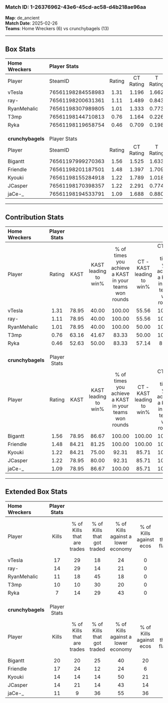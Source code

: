 ### Match ID: 1-26376962-43e6-45cd-ac58-d4b218ae96aa  
**Map**: de_ancient  
**Match Date**: 2025-02-26  
**Teams**: Home Wreckers (6) vs crunchybagels (13)  

---  

## Box Stats  

| **Home Wreckers** | Player Stats      |        |           |          |       |       |       |         |        |      |     |
| :- | :- | :-: | :-: | :-: | :-: | :-: | :-: | :-: | :-: | :-: | :-: |
| Player            | SteamID           | Rating | CT Rating | T Rating | KAST  |  ADR  | Kills | Assists | Deaths | K/D  | HS% |
| vTesla            | 76561198284558983 |  1.31  |   1.196   |  1.662   | 78.95 | 86.3  |  17   |    3    |   14   | 1.21 | 35  |
| ray-              | 76561198200631361 |  1.11  |   1.489   |  0.843   | 78.95 | 73.6  |  14   |    4    |   15   | 0.93 | 64  |
| RyanMehalic       | 76561198307989805 |  1.01  |   1.333   |  0.773   | 78.95 | 79.0  |  11   |    8    |   15   | 0.73 | 45  |
| T3mp              | 76561198144710813 |  0.76  |   1.164   |  0.226   | 63.16 | 64.1  |  10   |    5    |   16   | 0.63 | 50  |
| Ryka              | 76561198119658754 |  0.46  |   0.709   |  0.198   | 52.63 | 41.7  |   7   |    3    |   16   | 0.44 | 71  |
|                   |                   |        |           |          |       |       |       |         |        |      |     |
|                   |                   |        |           |          |       |       |       |         |        |      |     |
|                   |                   |        |           |          |       |       |       |         |        |      |     |
| **crunchybagels** | Player Stats      |        |           |          |       |       |       |         |        |      |     |
| Player            | SteamID           | Rating | CT Rating | T Rating | KAST  |  ADR  | Kills | Assists | Deaths | K/D  | HS% |
| Bigantt           | 76561197999270363 |  1.56  |   1.525   |  1.633   | 78.95 | 100.5 |  20   |    6    |   12   | 1.67 | 40  |
| Friendle          | 76561198201187501 |  1.48  |   1.397   |  1.709   | 84.21 | 93.4  |  17   |    8    |   11   | 1.55 | 64  |
| Kyouki            | 76561198155284918 |  1.22  |   1.789   |  1.018   | 84.21 | 67.2  |  14   |    5    |   12   | 1.17 | 35  |
| JCasper           | 76561198170398357 |  1.22  |   2.291   |  0.774   | 78.95 | 86.0  |  14   |    6    |   13   | 1.08 | 78  |
| jaCe-_            | 76561198194533791 |  1.09  |   1.688   |  0.880   | 78.95 | 74.3  |  11   |    5    |   11   | 1.00 | 54  |
---  

## Contribution Stats  

| **Home Wreckers** | Player Stats |       |                      |                                                        |                           |                                                             |                          |                                                            |
| :- | :-: | :-: | :-: | :-: | :-: | :-: | :-: | :-: |
| Player            |    Rating    | KAST  | KAST leading to win% | % of times you achieve a KAST in your teams won rounds | CT - KAST leading to win% | CT - % of times you achieve a KAST in your teams won rounds | T - KAST leading to win% | T - % of times you achieve a KAST in your teams won rounds |
| vTesla            |     1.31     | 78.95 |        40.00         |                         100.00                         |           55.56           |                           100.00                            |          16.67           |                           100.00                           |
| ray-              |     1.11     | 78.95 |        40.00         |                         100.00                         |           55.56           |                           100.00                            |          16.67           |                           100.00                           |
| RyanMehalic       |     1.01     | 78.95 |        40.00         |                         100.00                         |           50.00           |                           100.00                            |          20.00           |                           100.00                           |
| T3mp              |     0.76     | 63.16 |        41.67         |                         83.33                          |           50.00           |                           100.00                            |           0.00           |                            0.00                            |
| Ryka              |     0.46     | 52.63 |        50.00         |                         83.33                          |           57.14           |                            80.00                            |          33.33           |                           100.00                           |
|                   |              |       |                      |                                                        |                           |                                                             |                          |                                                            |
|                   |              |       |                      |                                                        |                           |                                                             |                          |                                                            |
|                   |              |       |                      |                                                        |                           |                                                             |                          |                                                            |
| **crunchybagels** | Player Stats |       |                      |                                                        |                           |                                                             |                          |                                                            |
| Player            |    Rating    | KAST  | KAST leading to win% | % of times you achieve a KAST in your teams won rounds | CT - KAST leading to win% | CT - % of times you achieve a KAST in your teams won rounds | T - KAST leading to win% | T - % of times you achieve a KAST in your teams won rounds |
| Bigantt           |     1.56     | 78.95 |        86.67         |                         100.00                         |          100.00           |                           100.00                            |          77.78           |                           100.00                           |
| Friendle          |     1.48     | 84.21 |        81.25         |                         100.00                         |          100.00           |                           100.00                            |          70.00           |                           100.00                           |
| Kyouki            |     1.22     | 84.21 |        75.00         |                         92.31                          |           85.71           |                           100.00                            |          66.67           |                           85.71                            |
| JCasper           |     1.22     | 78.95 |        80.00         |                         92.31                          |           85.71           |                           100.00                            |          75.00           |                           85.71                            |
| jaCe-_            |     1.09     | 78.95 |        86.67         |                         100.00                         |           85.71           |                           100.00                            |          87.50           |                           100.00                           |
---  

## Extended Box Stats  

| **Home Wreckers** | Player Stats |                            |                            |                                    |                         |                              |                                 |        |                             |                                     |                          |                               |                            |
| :- | :-: | :-: | :-: | :-: | :-: | :-: | :-: | :-: | :-: | :-: | :-: | :-: | :-: |
| Player            |    Kills     | % of Kills that are trades | % of Kills that got traded | % of Kills against a lower economy | % of Kills against ecos | % of Kills that are flawless | % of Kills that are close duels | Deaths | % of Deaths that get traded | % of Deaths against a lower economy | % of Deaths against ecos | % of Deaths that are flawless | % of Deaths that are close |
| vTesla            |      17      |             29             |             18             |                 24                 |            0            |              29              |                0                |   14   |             14              |                  7                  |            0             |              50               |             7              |
| ray-              |      14      |             29             |             14             |                 21                 |            0            |              57              |               14                |   15   |             33              |                  7                  |            0             |              73               |             7              |
| RyanMehalic       |      11      |             18             |             45             |                 18                 |            0            |              45              |                9                |   15   |             27              |                 13                  |            0             |              53               |             7              |
| T3mp              |      10      |             10             |             30             |                 20                 |            0            |              30              |                0                |   16   |             13              |                  6                  |            0             |              63               |             0              |
| Ryka              |      7       |             14             |             29             |                 43                 |            0            |              57              |                0                |   16   |             13              |                  6                  |            0             |              88               |             0              |
|                   |              |                            |                            |                                    |                         |                              |                                 |        |                             |                                     |                          |                               |                            |
|                   |              |                            |                            |                                    |                         |                              |                                 |        |                             |                                     |                          |                               |                            |
|                   |              |                            |                            |                                    |                         |                              |                                 |        |                             |                                     |                          |                               |                            |
| **crunchybagels** | Player Stats |                            |                            |                                    |                         |                              |                                 |        |                             |                                     |                          |                               |                            |
| Player            |    Kills     | % of Kills that are trades | % of Kills that got traded | % of Kills against a lower economy | % of Kills against ecos | % of Kills that are flawless | % of Kills that are close duels | Deaths | % of Deaths that get traded | % of Deaths against a lower economy | % of Deaths against ecos | % of Deaths that are flawless | % of Deaths that are close |
| Bigantt           |      20      |             20             |             25             |                 40                 |           20            |              65              |                5                |   12   |              8              |                 33                  |            8             |              58               |             0              |
| Friendle          |      17      |             24             |             12             |                 24                 |            6            |              76              |                6                |   11   |             36              |                 27                  |            0             |              45               |             9              |
| Kyouki            |      14      |             14             |             14             |                 50                 |           21            |              71              |                7                |   12   |             25              |                 25                  |            8             |              42               |             0              |
| JCasper           |      14      |             21             |             14             |                 43                 |           14            |              43              |                0                |   13   |             31              |                 23                  |            0             |              38               |             8              |
| jaCe-_            |      11      |             9              |             36             |                 55                 |           36            |              73              |                0                |   11   |             27              |                 27                  |            9             |              27               |             9              |
